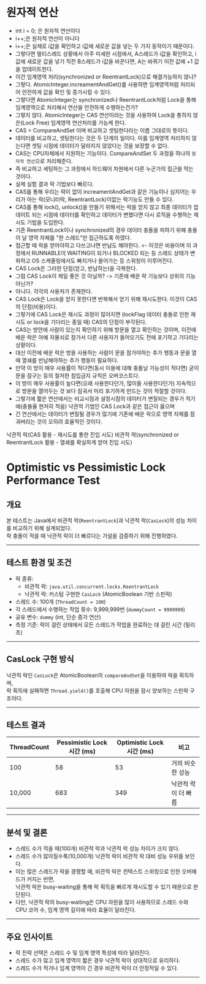 # 원자적 연산
- int i = 0; 은 원자적 연산이다
- i++;은 원자적 연산이 아니다
- i++;은 실제로 i값을 확인하고 i값에 새로운 값을 넣는 두 가지 동작이기 때문이다.
- 그렇다면 멀티스레드 상황에서 아주 미세한 시점에서, A스레드가 i값을 확인하고, i값에 새로운 값을 넣기 직전 B스레드가 i값을 바꾼다면, A는 바뀌기 이전 값에 +1 값을 업데이트한다.
- 이건 임계영역 처리(synchronized or ReentrantLock)으로 해결가능하지 않나?
- 그렇다. AtomicInteger.increamentAndGet()를 사용하면 임계영역처럼 처리되어 안전하게 값을 확인 및 증가시킬 수 있다.
- 그렇다면 AtomicInteger는 synchronized나 ReentrantLock처럼 Lock을 통해 임계영역으로 처리해서 연산을 안전하게 수행하는건가?
- 그렇지 않다. AtomicInteger는 CAS 연산이라는 것을 사용하여 Lock을 통하지 않은(Lock Free) 임계영역 연산처리를 가능케 한다.
- CAS = CompareAndSet 이며 비교하고 셋팅한다라는 이름 그대로의 뜻이다.
- 데이터를 비교하고, 셋팅한다는 것은 두 단계의 일이다. 이를 임계영역 처리하지 않는다면 셋팅 시점에 데이터가 달라지지 않았다는 것을 보장할 수 없다.
- CAS는 CPU자체에서 지원하는 기능이다. CompareAndSet 두 과정을 하나의 `원자적 연산`으로 처리해준다.
- 즉 비교하고 세팅하는 그 과정에서 하드웨어 차원에서 다른 누군가의 접근을 막는 것이다.
- 실제 실험 결과 락 기법보다 빠르다.
- CAS를 통해 우리는 락이 없이 increamentAndGet과 같은 기능이나 심지어는 우리가 아는 락(모니터락, ReentrantLock)이없는 락기능도 만들 수 있다.
- CAS를 통해 lock(), unlock()을 만들기 위해서는 락을 얻지 않고 최종 데이터가 업데이트 되는 시점에 데이터를 확인하고 데이터가 변했다면 다시 로직을 수행하는 재시도 기법을 도입한다.
- 기존 ReentrantLock이나 synchronized의 경우 데이터 충돌을 피하기 위해 충돌이 날 영역 자체를 "한 스레드"만 접근하도록 하였다.
- 접근할 때 락을 얻어야하고 다쓰고나면 반납도 해야한다. <- 이것은 비용이며 이 과정에서 RUNNABLE이 WAITING이 되거나 BLOCKED 되는 등 스레드 상태가 변화하고 OS 스케줄링에서도 빠지거나 들어가는 등 스위칭이 이루어진다.
- CAS Lock은 그러한 단점(얻고, 반납하는)을 극복한다.
- 그럼 CAS Lock이 제일 좋은 것 아닐까? -> 기존에 배운 락 기능보다 상위의 기능아닌가?
- 아니다. 각각의 사용처가 존재한다.
- CAS Lock은 Lock을 얻지 못한다면 반복해서 얻기 위해 재시도한다. 이것이 CAS의 단점(비용)이다.
- 그렇기에 CAS Lock은 재시도 과정이 많아지면 (lockFlag 데이터 충돌로 인한 재시도 or lock을 기다리는 중일 때) CAS의 단점이 부각된다.
- CAS는 방안에 사람이 있는지 확인하기 위해 방문을 열고 확인하는 것이며, 이전에 배운 락은 아예 자물쇠로 잠가서 다른 사용자가 들어오기도 전에 포기하고 기다리는 상황이다.
- 대신 이전에 배운 락은 방을 사용하는 사람이 문을 잠가야하는 추가 행동과 문을 열때 열쇄를 반납해야하는 추가 행동이 필요하다.
- 만약 이 방이 매우 사용률이 적다면(동시 이용에 대해 충돌날 가능성이 적다면) 굳이 문을 잠구는 등의 철저한 침입금지 규칙은 오버코스트다.
- 이 방이 매우 사용률이 높다면(오래 사용한다던가, 많이들 사용한다던가) 지속적으로 방문을 열어두는 것 보다 잠궈서 미리 포기하게 만드는 것이 적절할 것이다.
- 그렇기에 짧은 연산에서는 비교시점과 설정시점의 데이터가 변질되는 경우가 적기에(충돌율 현저히 적음) 낙관적 기법인 CAS Lock과 같은 접근이 옳으며
- 긴 연산에서는 데이터가 변질될 경우가 많기에 기존에 배운 락으로 영역 자체를 잠궈버리는 것이 오히려 효율적인 것이다.

낙관적 락(CAS 활용 - 재시도를 통한 진입 시도)
비관적 락(synchronized or ReentrantLock 활용 - 열쇄를 확실하게 얻어 진입 시도)

# Optimistic vs Pessimistic Lock Performance Test

## 개요
본 테스트는 Java에서 비관적 락(`ReentrantLock`)과 낙관적 락(`CasLock`)의 성능 차이를 비교하기 위해 설계되었다.  
락 충돌이 적을 때 낙관적 락이 더 빠르다는 가설을 검증하기 위해 진행하였다.

---

## 테스트 환경 및 조건

- 락 종류:
    - 비관적 락: `java.util.concurrent.locks.ReentrantLock`
    - 낙관적 락: 커스텀 구현한 `CasLock` (AtomicBoolean 기반 스핀락)
- 스레드 수: 100개 (`ThreadCount = 100`)
- 각 스레드에서 수행하는 작업 횟수: 9,999,999번 (`dummyCount = 9999999`)
- 공유 변수: `dummy` (int, 단순 증가 연산)
- 측정 기준: 락이 걸린 상태에서 모든 스레드가 작업을 완료하는 데 걸린 시간 (밀리초)

---

## CasLock 구현 방식

낙관적 락인 `CasLock`은 AtomicBoolean의 `compareAndSet`을 이용하여 락을 획득하며,  
락 획득에 실패하면 `Thread.yield()`를 호출해 CPU 자원을 잠시 양보하는 스핀락 구조이다.

---

## 테스트 결과

| ThreadCount | Pessimistic Lock 시간 (ms) | Optimistic Lock 시간 (ms) | 비고                  |
|-------------|----------------------------|---------------------------|-----------------------|
| 100         | 58                         | 53                        | 거의 비슷한 성능       |
| 10,000      | 683                        | 349                       | 낙관적 락이 더 빠름   |

---

## 분석 및 결론

- 스레드 수가 적을 때(100개) 비관적 락과 낙관적 락 성능 차이가 크지 않다.
- 스레드 수가 많아질수록(10,000개) 낙관적 락이 비관적 락 대비 성능 우위를 보인다.
- 이는 많은 스레드가 락을 경쟁할 때, 비관적 락은 컨텍스트 스위칭으로 인한 오버헤드가 커지는 반면,  
  낙관적 락은 busy-waiting을 통해 락 획득을 빠르게 재시도할 수 있기 때문으로 판단된다.
- 다만, 낙관적 락의 busy-waiting은 CPU 자원을 많이 사용하므로 스레드 수와 CPU 코어 수, 임계 영역 길이에 따라 효율이 달라진다.

---

## 주요 인사이트

- 락 전략 선택은 스레드 수 및 임계 영역 특성에 따라 달라진다.
- 스레드 수가 많고 임계 영역이 짧은 경우 낙관적 락이 상대적으로 유리하다.
- 스레드 수가 적거나 임계 영역이 긴 경우 비관적 락이 더 안정적일 수 있다.

---
